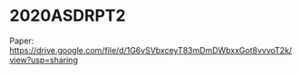 # 2020ASDRPT2

Paper: https://drive.google.com/file/d/1G6vSVbxceyT83mDmDWbxxGot8vvvoT2k/view?usp=sharing
